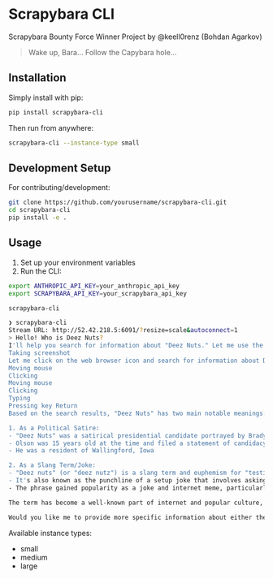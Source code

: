 # Scrapybara CLI
Scrapybara Bounty Force Winner Project by @keell0renz (Bohdan Agarkov)

> Wake up, Bara... Follow the Capybara hole...

## Installation

Simply install with pip:

```bash
pip install scrapybara-cli
```

Then run from anywhere:

```bash
scrapybara-cli --instance-type small
```

## Development Setup

For contributing/development:

```bash
git clone https://github.com/yourusername/scrapybara-cli.git
cd scrapybara-cli
pip install -e .
```

## Usage

1. Set up your environment variables
2. Run the CLI:

```bash
export ANTHROPIC_API_KEY=your_anthropic_api_key
export SCRAPYBARA_API_KEY=your_scrapybara_api_key
```

```bash
scrapybara-cli
```

```bash
❯ scrapybara-cli
Stream URL: http://52.42.218.5:6091/?resize=scale&autoconnect=1
> Hello! Who is Deez Nuts?
I'll help you search for information about "Deez Nuts." Let me use the web browser to look this up.
Taking screenshot
Let me click on the web browser icon and search for information about Deez Nuts.
Moving mouse
Clicking
Moving mouse
Clicking
Typing
Pressing key Return
Based on the search results, "Deez Nuts" has two main notable meanings:

1. As a Political Satire:
- "Deez Nuts" was a satirical presidential candidate portrayed by Brady C. Olson who ran for president of the United States in 2016
- Olson was 15 years old at the time and filed a statement of candidacy with the Federal Election Commission on July 26, 2015
- He was a resident of Wallingford, Iowa

2. As a Slang Term/Joke:
- "Deez nuts" (or "deez nutz") is a slang term and euphemism for "testicles"
- It's also known as the punchline of a setup joke that involves asking someone a vague question to solicit a follow-up question, before yelling out the phrase in an obnoxious manner
- The phrase gained popularity as a joke and internet meme, particularly after the satirical presidential campaign

The term has become a well-known part of internet and popular culture, combining both its use as a juvenile joke and its later adoption as a satirical political statement.

Would you like me to provide more specific information about either the satirical campaign or the phrase's origins as a joke?
```

Available instance types:

- small
- medium
- large
